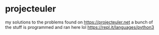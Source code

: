 # projecteuler

my solutions to the problems found on https://projecteuler.net
a bunch of the stuff is programmed and ran here lol https://repl.it/languages/python3

